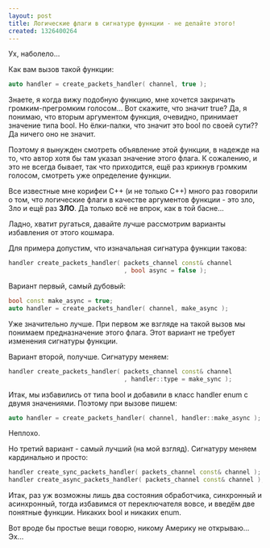```yaml
---
layout: post
title: Логические флаги в сигнатуре функции - не делайте этого!
created: 1326400264
---
```

Ух, наболело...

Как вам вызов такой функции:
```cpp
auto handler = create_packets_handler( channel, true );
```

Знаете, я когда вижу подобную функцию, мне хочется закричать громким-прегромким голосом... Вот скажите, что значит true? Да, я понимаю, что вторым аргументом функция, очевидно, принимает значение типа bool. Но ёлки-палки, что значит это bool по своей сути?? Да ничего оно не значит.

Поэтому я вынужден смотреть объявление этой функции, в надежде на то, что автор хотя бы там указал значение этого флага. К сожалению, и это не всегда бывает, так что приходится, ещё раз крикнув громким голосом, смотреть уже определение функции.

Все известные мне корифеи C++ (и не только C++) много раз говорили о том, что логические флаги в качестве аргументов функции - это зло, Зло и ещё раз **ЗЛО**. Да только всё не впрок, как в той басне...

Ладно, хватит ругаться, давайте лучше рассмотрим варианты избавления от этого кошмара.

Для примера допустим, что изначальная сигнатура функции такова:
```cpp
handler create_packets_handler( packets_channel const& channel
                                , bool async = false );
```

Вариант первый, самый дубовый:
```cpp
bool const make_async = true;
auto handler = create_packets_handler( channel, make_async );
```
Уже значительно лучше. При первом же взгляде на такой вызов мы понимаем предназначение этого флага. Этот вариант не требует изменения сигнатуры функции.

Вариант второй, получше. Сигнатуру меняем:
```cpp
handler create_packets_handler( packets_channel const& channel
                                , handler::type = make_sync );
```
Итак, мы избавились от типа bool и добавили в класс handler enum с двумя значениями. Поэтому при вызове пишем:
```cpp
auto handler = create_packets_handler( channel, handler::make_async );
```
Неплохо.

Но третий вариант - самый лучший (на мой взгляд). Сигнатуру меняем кардинально и просто:
```cpp
handler create_sync_packets_handler( packets_channel const& channel );
handler create_async_packets_handler( packets_channel const& channel );
```
Итак, раз уж возможны лишь два состояния обработчика, синхронный и асинхронный, тогда избавимся от переключателя вовсе, и введём две понятные функции. Никаких bool и никаких enum.

Вот вроде бы простые вещи говорю, никому Америку не открываю... Эх... 
